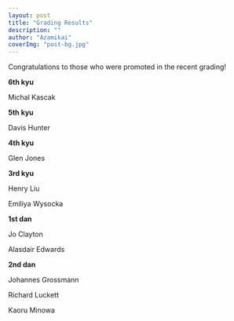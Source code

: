 ```yaml
---
layout: post
title: "Grading Results"
description: ""
author: "Azamikai"
coverImg: "post-bg.jpg"
---
```


Congratulations to those who were promoted in the recent grading!

**6th kyu**

Michal Kascak
 
**5th kyu**

Davis Hunter
 
**4th kyu**

Glen Jones
 
**3rd kyu**

Henry Liu

Emiliya Wysocka
 
**1st dan**

Jo Clayton

Alasdair Edwards
 
**2nd dan**

Johannes Grossmann

Richard Luckett

Kaoru Minowa